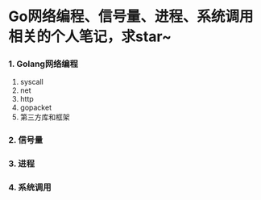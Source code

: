 # Go网络编程、信号量、进程、系统调用相关的个人笔记，求star~

### 1. Golang网络编程
1. syscall
2. net
3. http
4. gopacket
5. 第三方库和框架
### 2. 信号量
### 3. 进程
### 4. 系统调用
